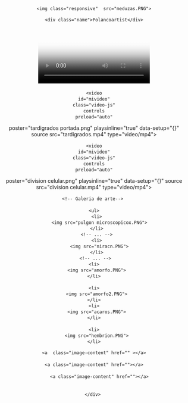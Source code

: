 <!DOCTYPE html>
</html>
<html lang="en">
<head>
    <meta charset="UTF-8">
    <meta http-equiv="X-UA-Compatible" content="IE=edge">
    <meta name="viewport" content="width=device-width, initial-scale=1.0">
    <link rel="stylesheet" href="polancoartist.css">
    <link rel="stylesheet" href="View.scss">
    <link href="https://vjs.zencdn.net/7.15.4/video-js.css" rel="stylesheet" />
    <link rel="stylesheet" href="normalize.css"> 
    
   
</head>
<body >
<header>

    <img class="responsive"  src="meduzas.PNG">

 
  
  <header>
<!--este es tu contador-->

<div class="statistics"></div>
 
  
  
<!--aqui empieza tu pagina-->
 
  <!--perfil--> 
  <div class="perfil"></div>
      <!--Nombre-->      

    <div class="name">Polancoartist</div>
           

<!--Galeria de videos va aqui-->
           

 
                
  <video
  id="mivideo"
  class="video-js"
  controls
  preload="auto"
poster="tvirusportada.png"
playsinline="true"
autoplay="false"
loop="true"
plaBackRate="true"
  data-setup="{}"
  source src="tipos de virus0001-1143.mp4" 
  type="video/mp4"></video>




                
    <video
    id="mivideo"
    class="video-js"
    controls
    preload="auto"
  poster="tardigrados portada.png"
  playsinline="true"
    data-setup="{}"
    source src="tardigrados.mp4" 
    type="video/mp4"></video>
  
    <video
    id="mivideo"
    class="video-js"
    controls
    preload="auto"
  poster="division celular.png"
  playsinline="true"
    data-setup="{}"
    source src="division celular.mp4" 
    type="video/mp4"></video>
  
  
  
  

<!--el codigo de video source-->





    <!-- Galeria de arte--> 

    <ul>
      <li>
        <img src="pulgon microscopicox.PNG">
      </li>
      <!-- ... -->
      <li>
        <img src="niracn.PNG">
      </li>
     <!-- ... -->
    <li>
      <img src="amorfo.PNG">
    </li>

    <li>
      <img src="amorfo2.PNG">
    </li>
    <li>
      <img src="acaros.PNG">
    </li>

    <li>
      <img src="hembrion.PNG">
    </li>

  </ul>

   


 
<!--galeria publicitaria-->            
   
<footer>

  <div class="footer">



    <a  class="image-content" href="" ></a>
                                     
    <a class="image-content" href=""></a>
   
        <a class="image-content" href=""></a>
        

        </div>     


</footer>
     
<script type="text/javascript"></script>
<script src="polancoartists.js"></script>     
     
     





 


                  




                         
                                                       
                          

 </body>
</html>
